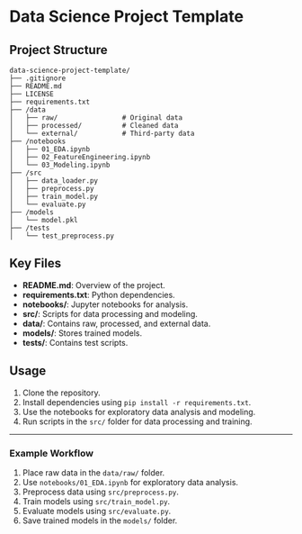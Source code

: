 # Data Science Project Template

## Project Structure
```
data-science-project-template/
├── .gitignore
├── README.md
├── LICENSE
├── requirements.txt
├── /data
│   ├── raw/                # Original data
│   ├── processed/          # Cleaned data
│   └── external/           # Third-party data
├── /notebooks
│   ├── 01_EDA.ipynb
│   ├── 02_FeatureEngineering.ipynb
│   └── 03_Modeling.ipynb
├── /src
│   ├── data_loader.py
│   ├── preprocess.py
│   ├── train_model.py
│   └── evaluate.py
├── /models
│   └── model.pkl
├── /tests
│   └── test_preprocess.py
```

## Key Files
- **README.md**: Overview of the project.
- **requirements.txt**: Python dependencies.
- **notebooks/**: Jupyter notebooks for analysis.
- **src/**: Scripts for data processing and modeling.
- **data/**: Contains raw, processed, and external data.
- **models/**: Stores trained models.
- **tests/**: Contains test scripts.

## Usage
1. Clone the repository.
2. Install dependencies using `pip install -r requirements.txt`.
3. Use the notebooks for exploratory data analysis and modeling.
4. Run scripts in the `src/` folder for data processing and training.

---

### Example Workflow
1. Place raw data in the `data/raw/` folder.
2. Use `notebooks/01_EDA.ipynb` for exploratory data analysis.
3. Preprocess data using `src/preprocess.py`.
4. Train models using `src/train_model.py`.
5. Evaluate models using `src/evaluate.py`.
6. Save trained models in the `models/` folder.